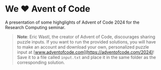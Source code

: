 # We ❤️ Avent of Code

A presentation of some highglights of Advent of Code 2024 for the Research Computing seminar.


> **Note**: Eric Wastl, the creator of Advent of Code, discourages sharing puzzle inputs. If you want to run the provided solutions, you will have to make an account and download your own, personalized puzzle input at [www.adventofcode.com](https://adventofcode.com/2024)! Save it to a file called `input.txt` and place it in the same folder as the corresponding solution.